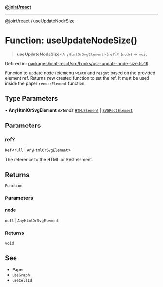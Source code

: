 [**@joint/react**](../README.md)

***

[@joint/react](../README.md) / useUpdateNodeSize

# Function: useUpdateNodeSize()

> **useUpdateNodeSize**\<`AnyHtmlOrSvgElement`\>(`ref`?): (`node`) => `void`

Defined in: [packages/joint-react/src/hooks/use-update-node-size.ts:16](https://github.com/samuelgja/joint/blob/main/packages/joint-react/src/hooks/use-update-node-size.ts#L16)

Function to update node (element) `width` and `height` based on the provided element ref.
Returns new created function to set the ref.
It must be used inside the paper `renderElement` function.

## Type Parameters

• **AnyHtmlOrSvgElement** *extends* [`HTMLElement`](https://developer.mozilla.org/docs/Web/API/HTMLElement) \| [`SVGRectElement`](https://developer.mozilla.org/docs/Web/API/SVGRectElement)

## Parameters

### ref?

`Ref`\<`null` \| `AnyHtmlOrSvgElement`\>

The reference to the HTML or SVG element.

## Returns

`Function`

### Parameters

#### node

`null` | `AnyHtmlOrSvgElement`

### Returns

`void`

## See

 - Paper
 - `useGraph`
 - `useCellId`
